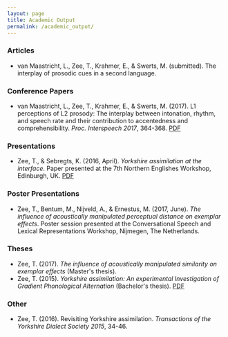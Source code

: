 ```yaml
---
layout: page
title: Academic Output
permalink: /academic_output/
---
```


### Articles
- van Maastricht, L., Zee, T., Krahmer, E., & Swerts, M. (submitted). The interplay of prosodic cues in a second language.

### Conference Papers
- van Maastricht, L., Zee, T., Krahmer, E., & Swerts, M. (2017). L1 perceptions of L2 prosody: The interplay between intonation, rhythm, and speech rate and their contribution to accentedness and comprehensibility. *Proc. Interspeech 2017*, 364-368. [PDF](http://www.isca-speech.org/archive/Interspeech_2017/pdfs/1150.PDF)

### Presentations
- Zee, T., & Sebregts, K. (2016, April). *Yorkshire assimilation at the interface*. Paper presented at the 7th Northern Englishes Workshop, Edinburgh, UK. [PDF](http://www.lel.ed.ac.uk/new7/zee-sebregts.pdf)

### Poster Presentations
- Zee, T., Bentum, M., Nijveld, A., & Ernestus, M. (2017, June). *The influence of acoustically manipulated perceptual distance on exemplar effects*. Poster session presented at the Conversational Speech and Lexical Representations Workshop, Nijmegen, The Netherlands.

### Theses
- Zee, T. (2017). *The influence of acoustically manipulated similarity on exemplar effects* (Master's thesis).
- Zee, T. (2015). *Yorkshire assimilation: An experimental Investigation of Gradient Phonological Alternation* (Bachelor's thesis). [PDF](https://dspace.library.uu.nl/bitstream/handle/1874/317879/Tim_Zee_final_Bachelor_Thesis_v3.pdf)

### Other
- Zee, T. (2016). Revisiting Yorkshire assimilation. *Transactions of the Yorkshire Dialect Society 2015*, 34-46.
